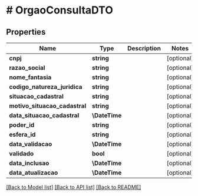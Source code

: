 # # OrgaoConsultaDTO

## Properties

Name | Type | Description | Notes
------------ | ------------- | ------------- | -------------
**cnpj** | **string** |  | [optional]
**razao_social** | **string** |  | [optional]
**nome_fantasia** | **string** |  | [optional]
**codigo_natureza_juridica** | **string** |  | [optional]
**situacao_cadastral** | **string** |  | [optional]
**motivo_situacao_cadastral** | **string** |  | [optional]
**data_situacao_cadastral** | **\DateTime** |  | [optional]
**poder_id** | **string** |  | [optional]
**esfera_id** | **string** |  | [optional]
**data_validacao** | **\DateTime** |  | [optional]
**validado** | **bool** |  | [optional]
**data_inclusao** | **\DateTime** |  | [optional]
**data_atualizacao** | **\DateTime** |  | [optional]

[[Back to Model list]](../../README.md#models) [[Back to API list]](../../README.md#endpoints) [[Back to README]](../../README.md)
